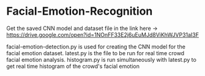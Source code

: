 # Facial-Emotion-Recognition

Get the saved CNN model and dataset file in the link here -> https://drive.google.com/open?id=1NOnFF33E2j6uEuMJd8ViKhWJVP31aI3F

facial-emotion-detection.py is used for creating the CNN model for the facial emotion dataset.
latest.py is the file to be run for real time crowd facial emotion analysis.
histogram.py is run simultaneously with latest.py to get real time histogram of the crowd's facial emotion
